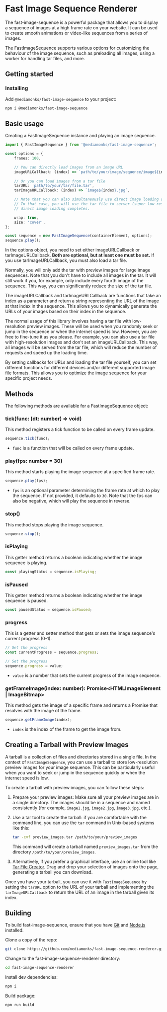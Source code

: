 # Fast Image Sequence Renderer

The fast-image-sequence is a powerful package that allows you to display a sequence of images at a high frame rate on your website. It can be used to create smooth animations or video-like sequences from a series of images.

The FastImageSequence supports various options for customizing the behaviour of the image sequence, such as preloading all images, using a worker for handling tar files, and more.

## Getting started

### Installing

Add `@mediamonks/fast-image-sequence` to your project:

```sh
npm i @mediamonks/fast-image-sequence
```
## Basic usage

Creating a FastImageSequence instance and playing an image sequence.
```ts
import { FastImageSequence } from '@mediamonks/fast-image-sequence';

const options = {
    frames: 100,

    // You can directly load images from an image URL
    imageURLCallback: (index) => `path/to/your/image/sequence/image${index}.jpg`,
    
    // Or you can load images from a tar file
    tarURL: 'path/to/your/tar/file.tar',
    tarImageURLCallback: (index) => `image${index}.jpg`,

    // Note that you can also simultaneously use direct image loading and image loading from a tar file. 
    // In that case, you will use the tar file to server (super low res) preview images shown before the
    // direct image loading completes.

    wrap: true,
    size: 'cover',
};

const sequence = new FastImageSequence(containerElement, options);
sequence.play();
```

In the options object, you need to set either imageURLCallback or tarImageURLCallback. **Both are optional, but at least one must be set.** If you use tarImageURLCallback, you must also load a tar file.

Normally, you will only add the tar with preview images for large image sequences. Note that you don't have to include all images in the tar. It will still work if you, for example, only include every fourth image of the sequence. This way, you can significantly reduce the size of the tar file.

The imageURLCallback and tarImageURLCallback are functions that take an index as a parameter and return a string representing the URL of the image at that index in the sequence. This allows you to dynamically generate the URLs of your images based on their index in the sequence.  

The normal usage of this library involves having a tar file with low-resolution preview images. These will be used when you randomly seek or jump in the sequence or when the internet speed is low. However, you are free to fine-tune it as you please. For example, you can also use a tar file with high-resolution images and don't set an imageURLCallback. This way, all images will be served from the tar file, which will reduce the number of requests and speed up the loading time.  

By setting callbacks for URLs and loading the tar file yourself, you can set different functions for different devices and/or different supported image file formats. This allows you to optimize the image sequence for your specific project needs.

## Methods

The following methods are available for a FastImageSequence object:

### tick(func: (dt: number) => void)

This method registers a tick function to be called on every frame update.

```typescript
sequence.tick(func);
```

- `func` is a function that will be called on every frame update.

### play(fps: number = 30)

This method starts playing the image sequence at a specified frame rate.

```typescript
sequence.play(fps);
```

- `fps` is an optional parameter determining the frame rate at which to play the sequence. If not provided, it defaults to `30`. Note that the fps can also be negative, which will play the sequence in reverse.

### stop()

This method stops playing the image sequence.

```typescript
sequence.stop();
```

### isPlaying

This getter method returns a boolean indicating whether the image sequence is playing.

```typescript
const playingStatus = sequence.isPlaying;
```

### isPaused

This getter method returns a boolean indicating whether the image sequence is paused.

```typescript
const pausedStatus = sequence.isPaused;
```

### progress

This is a getter and setter method that gets or sets the image sequence's current progress (0-1).

```typescript
// Get the progress
const currentProgress = sequence.progress;

// Set the progress
sequence.progress = value;
```

- `value` is a number that sets the current progress of the image sequence.

### getFrameImage(index: number): Promise<HTMLImageElement | ImageBitmap>

This method gets the image of a specific frame and returns a Promise that resolves with the image of the frame.

```typescript
sequence.getFrameImage(index);
```

- `index` is the index of the frame to get the image from.


## Creating a Tarball with Preview Images

A tarball is a collection of files and directories stored in a single file. In the context of `FastImageSequence`, you can use a tarball to store low-resolution preview images for your image sequence. This can be particularly useful when you want to seek or jump in the sequence quickly or when the internet speed is low.

To create a tarball with preview images, you can follow these steps:

1. Prepare your preview images: Make sure all your preview images are in a single directory. The images should be in a sequence and named consistently (for example, `image1.jpg`, `image2.jpg`, `image3.jpg`, etc.).

2. Use a tar tool to create the tarball: if you are comfortable with the command line, you can use the `tar` command in Unix-based systems like this:

    ```sh
    tar -cvf preview_images.tar /path/to/your/preview_images
    ```

   This command will create a tarball named `preview_images.tar` from the directory `/path/to/your/preview_images`.

3. Alternatively, if you prefer a graphical interface, use an online tool like [Tar File Creator](https://reindernijhoff.net/tools/tar/). Drag and drop your selection of images onto the page, generating a tarball you can download.

Once you have your tarball, you can use it with `FastImageSequence` by setting the `tarURL` option to the URL of your tarball and implementing the `tarImageURLCallback` to return the URL of an image in the tarball given its index.

## Building

To build fast-image-sequence, ensure that you have [Git](http://git-scm.com/downloads)
and [Node.js](http://nodejs.org/) installed.

Clone a copy of the repo:
```sh
git clone https://github.com/mediamonks/fast-image-sequence-renderer.git
```

Change to the fast-image-sequence-renderer directory:
```sh
cd fast-image-sequence-renderer
```

Install dev dependencies:
```sh
npm i
```

Build package:
```sh
npm run build
```
